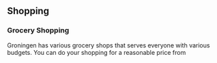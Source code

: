 ## Shopping 

### Grocery Shopping 

Groningen has various grocery shops that serves everyone with various budgets. You can do your shopping for a reasonable price from 


